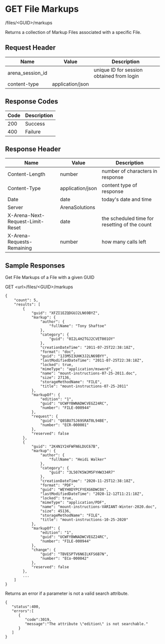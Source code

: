 # GET File Markups


/files/&lt;GUID&gt;/markups

Returns a collection of Markup Files associated with a specific File.

## Request Header

| Name | Value | Description |
|  --- |  --- |  --- | 
| arena_session_id |   | unique ID for session obtained from login |
| content\-type | application/json |   |

## Response Codes

| Code | Description |
|  --- |  --- | 
| 200 | Success |
| 400 | Failure |

## Response Header

| Name | Value | Description |
|  --- |  --- |  --- | 
| Content\-Length | number | number of characters in response |
| Content\-Type | application/json | content type of response |
| Date | date | today's date and time |
| Server | ArenaSolutions |   |
| X\-Arena\-Next\-Request\-Limit\-Reset  | date | the scheduled time for resetting of the count |
| X\-Arena\-Requests\-Remaining  | number | how many calls left |

## Sample Responses
Get  File Markups of a File  with a given GUID



GET &lt;url&gt;/files/&lt;GUID&gt;/markups

```
{
    "count": 5,
    "results": [
        {
            "guid": "XFZI1EZQDGUJ2LN69BYZ",
            "markup": {
                "author": {
                    "fullName": "Tony Shaftoe"
                },
                "category": {
                    "guid": "0I2L4H2TGJ2CVET001OY"
                },
                "creationDateTime": "2011-07-25T22:38:18Z",
                "format": "doc",
                "guid": "1J3M5I3UHK3J2LN69BYY",
                "lastModifiedDateTime": "2011-07-25T22:38:18Z",
                "locked": true,
                "mimeType": "application/msword",
                "name": "mount-instructions-07-25-2011.doc",
                "size": 27136,
                "storageMethodName": "FILE",
                "title": "mount-instructions-07-25-2011"
            },
            "markupOf": {
                "edition": "1",
                "guid": "UCWFYBWNADWCVEGZ24RC",
                "number": "FILE-000944"
            },
            "request": {
                "guid": "Q8SBU7SJ69SRAT0L94BE",
                "number": "ECR-000001"
            },
            "reserved": false
        },
        {
            "guid": "2K4N1Y24FWFN6LDUC67B",
            "markup": {
                "author": {
                    "fullName": "Heidi Walker"
                },
                "category": {
                    "guid": "3L507K5WJM5FYHW334R7"
                },
                "creationDateTime": "2020-11-25T12:38:18Z",
                "format": "PDF",
                "guid": "WEYH0DYPCFYEXG6DWC0X",
                "lastModifiedDateTime": "2020-12-12T11:21:18Z",
                "locked": true,
                "mimeType": "application/PDF",
                "name": "mount-instructions-VARIANT-Winter-2020.doc",
                "size": 45136,
                "storageMethodName": "FILE",
                "title": "mount-instructions-10-25-2020"
            },
            "markupOf": {
                "edition": "1",
                "guid": "UCWFYBWNADWCVEGZ24RC",
                "number": "FILE-000944"
            },
            "change": {
                "guid": "TBVESPTV6N6ILKFS6B7N",
                "number": "ECo-000042"
            },
            "reserved": false
        },
        ...
    ]
}
```
Returns an error if a parameter is not a valid search attribute.

```
{  
   "status":400,
   "errors":[  
      {  
         "code":3019,
         "message":"The attribute \"edition\" is not searchable."
      }
   ]
}
```
